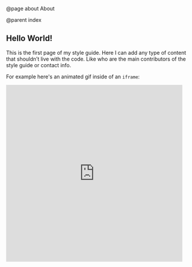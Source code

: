 @page about About

@parent index

## Hello World!
This is the first page of my style guide. Here I can add any type of content that shouldn’t live with the code. Like who are the main contributors of the style guide or contact info.

For example here's an animated gif inside of an `iframe`:

<iframe src="https://giphy.com/embed/3o7TKMt1VVNkHV2PaE" width="480" height="480" frameBorder="0" class="giphy-embed" allowFullScreen></iframe>
